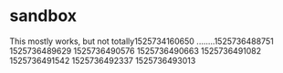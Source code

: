 # sandbox

This mostly works, but not totally1525734160650
........1525736488751
1525736489629
1525736490576
1525736490663
1525736491082
1525736491542
1525736492337
1525736493013
